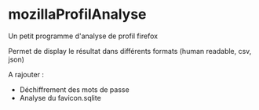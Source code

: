 # mozillaProfilAnalyse
Un petit programme d'analyse de profil firefox

Permet de display le résultat dans différents formats (human readable, csv, json)

A rajouter :
- Déchiffrement des mots de passe
- Analyse du favicon.sqlite
